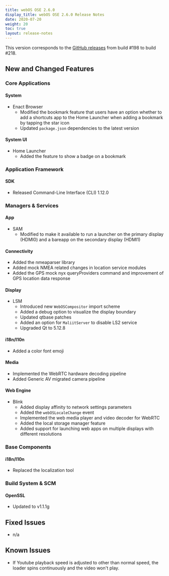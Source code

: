 ```yaml
---
title: webOS OSE 2.6.0
display_title: webOS OSE 2.6.0 Release Notes
date: 2020-07-20
weight: 20
toc: true
layout: release-notes
---
```


This version corresponds to the [GitHub releases](https://github.com/webosose/build-webos/releases) from build #198 to build #218.

## New and Changed Features

### Core Applications

#### System

  - Enact Browser
      - Modified the bookmark feature that users have an option whether to add a shortcuts app to the Home Launcher when adding a bookmark by tapping the star icon
      - Updated `package.json` dependencies to the latest version

#### System UI

  - Home Launcher
      - Added the feature to show a badge on a bookmark

### Application Framework

#### SDK

  - Released Command-Line Interface (CLI) 1.12.0

### Managers & Services

#### App

  - SAM
      - Modified to make it available to run a launcher on the primary display (HDMI0) and a bareapp on the secondary display (HDMI1)

#### Connectivity

  - Added the nmeaparser library
  - Added mock NMEA related changes in location service modules
  - Added the GPS mock nyx queryProviders command and improvement of GPS location data response

#### Display

  - LSM
      - Introduced new `WebOSCompositor` import scheme
      - Added a debug option to visualize the display boundary
      - Updated qtbase patches
      - Added an option for `MaliitServer` to disable LS2 service
      - Upgraded Qt to 5.12.8

#### i18n/l10n

  - Added a color font emoji

#### Media

  - Implemented the WebRTC hardware decoding pipeline
  - Added Generic AV migrated camera pipeline

#### Web Engine

  - Blink
      - Added display affinity to network settings parameters
      - Added the `webOSLocaleChange` event
      - Implemented the web media player and video decoder for WebRTC
      - Added the local storage manager feature
      - Added support for launching web apps on multiple displays with different resolutions

### Base Components

#### i18n/l10n

  - Replaced the localization tool

### Build System & SCM

#### OpenSSL

  - Updated to v1.1.1g

## Fixed Issues

  - n/a

## Known Issues

  - If Youtube playback speed is adjusted to other than normal speed, the loader spins continuously and the video won't play.
